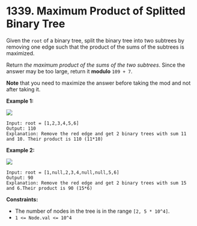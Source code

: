 # 1339. Maximum Product of Splitted Binary Tree



Given the `root` of a binary tree, split the binary tree into two subtrees by removing one edge such that the product of the sums of the subtrees is maximized.

Return _the maximum product of the sums of the two subtrees_. Since the answer may be too large, return it **modulo** `109 + 7`.

**Note** that you need to maximize the answer before taking the mod and not after taking it.

&#x20;

**Example 1:**

![](https://assets.leetcode.com/uploads/2020/01/21/sample\_1\_1699.png)

```
Input: root = [1,2,3,4,5,6]
Output: 110
Explanation: Remove the red edge and get 2 binary trees with sum 11 and 10. Their product is 110 (11*10)
```

**Example 2:**

![](https://assets.leetcode.com/uploads/2020/01/21/sample\_2\_1699.png)

```
Input: root = [1,null,2,3,4,null,null,5,6]
Output: 90
Explanation: Remove the red edge and get 2 binary trees with sum 15 and 6.Their product is 90 (15*6)
```

&#x20;

**Constraints:**

* The number of nodes in the tree is in the range `[2, 5 * 10^4]`.
* `1 <= Node.val <= 10^4`
